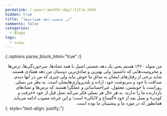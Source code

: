 ```yaml
---
permalink: /:year/:month/:day/:title.html
hidden: true
title: "در منقبت دهه هفتادی‌ها"
comments: false
categories:
  - Blogs
tags:
  - نوشته
---
```


{::options parse_block_html="true" /}
<div dir='rtl' align='right'>
من متولد ۱۳۶۰ هستم یعنی یک دهه شصتی اصیل با همه تضادها، سرخوردگی‌ها، ترس‌ها و محرومیت‌هایی که داشتیم؛ ولی بهترین و صادق‌ترین دوستان من دهه هفتادی هستند. شاید برخی از رفتارهای ایشان به مذاق ما خوش نیاید ولی چیزی که من در آنها دیدم،  صداقت با خود و سرنوشت خود، اراده و بلندپروازی‌هایشان است. به نظر من نسلی روراست با خویشتن، معقول، غیراحساساتی و عملگرا هستند که ترس‌ها و تضادهای بازدارنده ما را ندارند. به هر حال هر نسلی فکر می‌کند نسل قبل از خود «خرفت و کودن» و نسل بعد از خود «گستاخ و لاابالی» است؛ و این چرخه معیوب ادامه می‌یابد. همانطور که در مورد ما و پیشینیان ما بوده است.
</div>
{: style="text-align: justify;"}